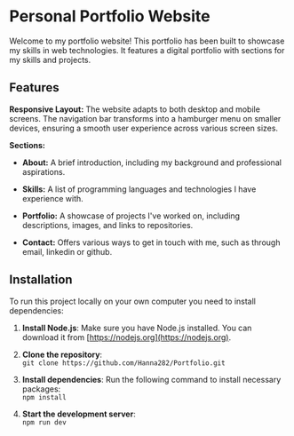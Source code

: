 ﻿# Personal Portfolio Website
Welcome to my portfolio website! This portfolio has been built to showcase my skills in web technologies. It features a digital portfolio with sections for my skills and projects. 



## Features
**Responsive Layout:** The website adapts to both desktop and mobile screens. The navigation bar transforms into a hamburger menu on smaller devices, ensuring a smooth user experience across various screen sizes.

**Sections:** 
- **About:** A brief introduction, including my background and professional aspirations.

- **Skills:** A list of programming languages and technologies I have experience with.

- **Portfolio:** A showcase of projects I've worked on, including descriptions, images, and links to repositories.

- **Contact:** Offers various ways to get in touch with me, such as through email, linkedin or github.


## Installation
To run this project locally on your own computer you need to install dependencies:
1. **Install Node.js**: Make sure you have Node.js installed. You can download it from [https://nodejs.org](https://nodejs.org).

2. **Clone the repository**:  
   `git clone https://github.com/Hanna282/Portfolio.git`

3. **Install dependencies**: Run the following command to install necessary packages:  
   `npm install`

4. **Start the development server**:  
   `npm run dev`
